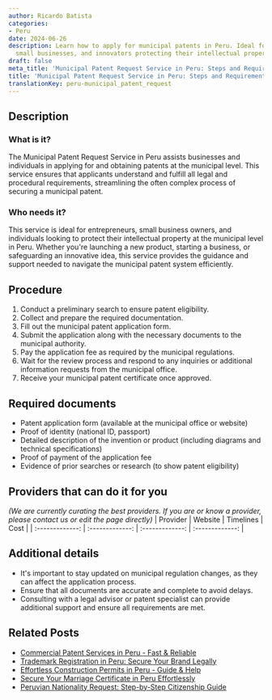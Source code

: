 ```yaml
---
author: Ricardo Batista
categories:
- Peru
date: 2024-06-26
description: Learn how to apply for municipal patents in Peru. Ideal for entrepreneurs,
  small businesses, and innovators protecting their intellectual property efficiently.
draft: false
meta_title: 'Municipal Patent Request Service in Peru: Steps and Requirements'
title: 'Municipal Patent Request Service in Peru: Steps and Requirements'
translationKey: peru-municipal_patent_request
---
```



## Description
### What is it?
The Municipal Patent Request Service in Peru assists businesses and individuals in applying for and obtaining patents at the municipal level. This service ensures that applicants understand and fulfill all legal and procedural requirements, streamlining the often complex process of securing a municipal patent.

### Who needs it?
This service is ideal for entrepreneurs, small business owners, and individuals looking to protect their intellectual property at the municipal level in Peru. Whether you're launching a new product, starting a business, or safeguarding an innovative idea, this service provides the guidance and support needed to navigate the municipal patent system efficiently.

## Procedure

1. Conduct a preliminary search to ensure patent eligibility.
2. Collect and prepare the required documentation.
3. Fill out the municipal patent application form.
4. Submit the application along with the necessary documents to the municipal authority.
5. Pay the application fee as required by the municipal regulations.
6. Wait for the review process and respond to any inquiries or additional information requests from the municipal office.
7. Receive your municipal patent certificate once approved.


## Required documents

- Patent application form (available at the municipal office or website)
- Proof of identity (national ID, passport)
- Detailed description of the invention or product (including diagrams and technical specifications)
- Proof of payment of the application fee
- Evidence of prior searches or research (to show patent eligibility)


## Providers that can do it for you
_(We are currently curating the best providers. If you are or know a provider, please contact us or edit the page directly)_
| Provider        |     Website     |     Timelines    |       Cost      |
| :-------------: | :-------------: |  :-------------: | :-------------: |

## Additional details

- It's important to stay updated on municipal regulation changes, as they can affect the application process.
- Ensure that all documents are accurate and complete to avoid delays.
- Consulting with a legal advisor or patent specialist can provide additional support and ensure all requirements are met.




## Related Posts

- [Commercial Patent Services in Peru - Fast & Reliable](https://tramitit.com/guides/peru/commercial_patent_request/)
- [Trademark Registration in Peru: Secure Your Brand Legally](https://tramitit.com/guides/peru/trademark_registration/)
- [Effortless Construction Permits in Peru - Guide & Help](https://tramitit.com/guides/peru/construction_permit/)
- [Secure Your Marriage Certificate in Peru Effortlessly](https://tramitit.com/guides/peru/marriage_certificate/)
- [Peruvian Nationality Request: Step-by-Step Citizenship Guide](https://tramitit.com/guides/peru/nationality_request/)